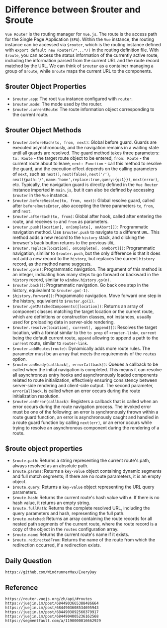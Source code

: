# Difference between $router and $route
`Vue Router` is the routing manager for `Vue.js`. The route is the access path for the Single Page Application (`SPA`). Within the `Vue` instance, the routing instance can be accessed via `$router`, which is the routing instance defined with `export default new Router(/*...*/)` in the routing definition file. With `$route`, you can access the status information of the currently active route, including the information parsed from the current URL and the route record matched by the URL. We can think of `$router` as a container managing a group of `$route`, while `$route` maps the current URL to the components.

## $router Object Properties
* `$router.app`: The root `Vue` instance configured with `router`.
* `$router.mode`: The mode used by the router.
* `$router.currentRoute`: The route information object corresponding to the current route.

## $router Object Methods
* `$router.beforeEach(to, from, next)`: Global before guard. Guards are executed asynchronously, and the navigation remains in a waiting state until all guards are resolved. The guard method takes three parameters: `to: Route` - the target route object to be entered, `from: Route` - the current route about to leave, `next: Function` - call this method to resolve the guard, and the execution effect depends on the calling parameters of `next`, such as `next()`, `next(false)`, `next('/')`, `next({path:'/',name:'home',replace:true,query:{q:1}})`, `next(error)`, etc. Typically, the navigation guard is directly defined in the `Vue Router` instance imported in `main.js`, but it can also be defined by accessing `$router` in the `Vue` instance.
* `$router.beforeResolve(to, from, next)`: Global resolve guard, called after `beforeRouteEnter`, also accepting the three parameters `to`, `from`, and `next`.
* `$router.afterEach(to, from)`: Global after hook, called after entering the route, and receives `to` and `from` as parameters.
* `$router.push(location[, onComplete[, onAbort]])`: Programmatic navigation method. Use `$router.push` to navigate to a different `URL`. This method adds a new record to the `history` stack, and clicking the browser's back button returns to the previous `URL`.
* `$router.replace(location[, onComplete[, onAbort]])`: Programmatic navigation, similar to `$router.push`, but the only difference is that it does not add a new record to the `history`, but replaces the current `history` record, as the method name suggests.
* `$router.go(n)`: Programmatic navigation. The argument of this method is an integer, indicating how many steps to go forward or backward in the `history` record, similar to `window.history.go(n)`.
* `$router.back()`: Programmatic navigation. Go back one step in the history, equivalent to `$router.go(-1)`.
* `$history.forward()`: Programmatic navigation. Move forward one step in the history, equivalent to `$router.go(1)`.
* `$router.getMatchedComponents([location])`: Returns an array of component classes matching the target location or the current route, which are definitions or construction classes, not instances, usually used for preloading data in server-side rendering.
* `$router.resolve(location[, current[, append]])`: Resolves the target location, with a format similar to the `to prop` of `<router-link>`, `current` being the default current route, `append` allowing to append a path to the `current` route, similar to `router-link`.
* `$router.addRoutes(route)`: Dynamically adds more route rules. The parameter must be an array that meets the requirements of the `routes` option.
* `$router.onReady(callback[, errorCallback])`: Queues a callback to be called when the initial navigation is completed. This means it can resolve all asynchronous entry hooks and asynchronously loaded components related to route initialization, effectively ensuring consistency between server-side rendering and client-side output. The second parameter, `errorCallback`, is called when an error occurs during the route initialization resolution.
* `$router.onError(callback)`: Registers a callback that is called when an error occurs during the route navigation process. The invoked error must be one of the following: an error is synchronously thrown within a route guard function, an error is asynchronously caught and handled in a route guard function by calling `next(err)`, or an error occurs while trying to resolve an asynchronous component during the rendering of a route.

## $route object properties
* `$route.path`: Returns a string representing the current route's path, always resolved as an absolute path.
* `$route.params`: Returns a `key-value` object containing dynamic segments and full match segments; if there are no route parameters, it is an empty object.
* `$route.query`: Returns a `key-value` object representing the URL query parameters.
* `$route.hash`: Returns the current route's hash value with `#`. If there is no hash value, it returns an empty string.
* `$route.fullPath`: Returns the complete resolved URL, including the query parameters and hash, representing the full path.
* `$route.matched`: Returns an array containing the route records for all nested path segments of the current route, where the route record is a copy of the object in the `routes` configuration array.
* `$route.name`: Returns the current route's name if it exists.
* `$route.redirectedFrom`: Returns the name of the route from which the redirection occurred, if a redirection exists.

## Daily Question

```
https://github.com/WindrunnerMax/EveryDay
```

## Reference

```
https://router.vuejs.org/zh/api/#routes
https://juejin.im/post/6844903665388486664
https://juejin.im/post/6844903608534695943
https://juejin.im/post/6844903892560379917
https://juejin.im/post/6844904005236162568
https://segmentfault.com/a/1190000016662929
```